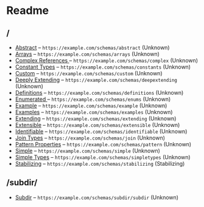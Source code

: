 

 # Readme



## /

* [Abstract](./abstract.schema.md) – `https://example.com/schemas/abstract` (Unknown)
* [Arrays](./arrays.schema.md) – `https://example.com/schemas/arrays` (Unknown)
* [Complex References ](./complex.schema.md) – `https://example.com/schemas/complex` (Unknown)
* [Constant Types](./constants.schema.md) – `https://example.com/schemas/constants` (Unknown)
* [Custom](./custom.schema.md) – `https://example.com/schemas/custom` (Unknown)
* [Deeply Extending](./deepextending.schema.md) – `https://example.com/schemas/deepextending` (Unknown)
* [Definitions](./definitions.schema.md) – `https://example.com/schemas/definitions` (Unknown)
* [Enumerated ](./enums.schema.md) – `https://example.com/schemas/enums` (Unknown)
* [Example](./example.schema.md) – `https://example.com/schemas/example` (Unknown)
* [Examples](./examples.schema.md) – `https://example.com/schemas/examples` (Unknown)
* [Extending](./extending.schema.md) – `https://example.com/schemas/extending` (Unknown)
* [Extensible](./extensible.schema.md) – `https://example.com/schemas/extensible` (Unknown)
* [Identifiable](./identifiable.schema.md) – `https://example.com/schemas/identifiable` (Unknown)
* [Join Types](./join.schema.md) – `https://example.com/schemas/join` (Unknown)
* [Pattern Properties](./pattern.schema.md) – `https://example.com/schemas/pattern` (Unknown)
* [Simple](./simple.schema.md) – `https://example.com/schemas/simple` (Unknown)
* [Simple Types](./simpletypes.schema.md) – `https://example.com/schemas/simpletypes` (Unknown)
* [Stabilizing](./stabilizing.schema.md) – `https://example.com/schemas/stabilizing` (Stabilizing)

## /subdir/

* [Subdir](./subdir/subdir.schema.md) – `https://example.com/schemas/subdir/subdir` (Unknown)

